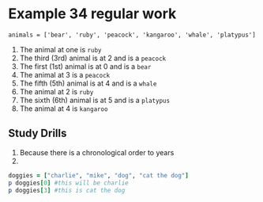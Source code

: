 # Example 34 regular work #

`animals = ['bear', 'ruby', 'peacock', 'kangaroo', 'whale', 'platypus']`

1. The animal at one is `ruby`
2. The third (3rd) animal is at 2 and is a `peacock`
3. The first (1st) animal is at 0 and is a `bear`
4. The animal at 3 is a `peacock`
5. The fifth (5th) animal is at 4 and is a `whale`
6. The animal at 2 is `ruby`
7. The sixth (6th) animal is at 5 and is a `platypus`
8. The animal at 4 is `kangaroo`

## Study Drills ##

1. Because there is a chronological order to years
2. 
```ruby
doggies = ["charlie", "mike", "dog", "cat the dog"]
p doggies[0] #this will be charlie
p doggies[3] #this is cat the dog
